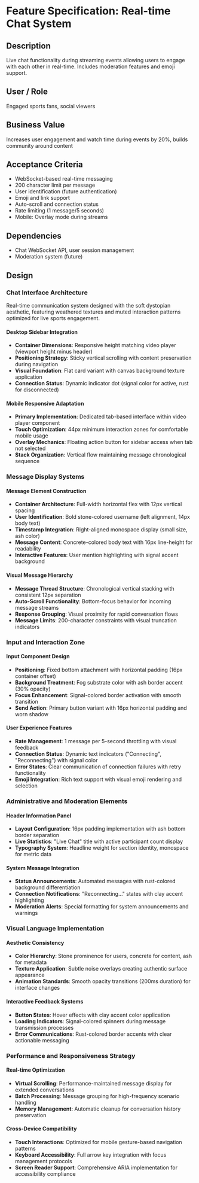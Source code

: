 # Feature Specification: Real-time Chat System

## Description
Live chat functionality during streaming events allowing users to engage with each other in real-time. Includes moderation features and emoji support.

## User / Role
Engaged sports fans, social viewers

## Business Value
Increases user engagement and watch time during events by 20%, builds community around content

## Acceptance Criteria

* WebSocket-based real-time messaging
* 200 character limit per message
* User identification (future authentication)
* Emoji and link support
* Auto-scroll and connection status
* Rate limiting (1 message/5 seconds)
* Mobile: Overlay mode during streams

## Dependencies
* Chat WebSocket API, user session management
* Moderation system (future)

## Design

### Chat Interface Architecture
Real-time communication system designed with the soft dystopian aesthetic, featuring weathered textures and muted interaction patterns optimized for live sports engagement.

#### Desktop Sidebar Integration
- **Container Dimensions**: Responsive height matching video player (viewport height minus header)
- **Positioning Strategy**: Sticky vertical scrolling with content preservation during navigation
- **Visual Foundation**: Flat card variant with canvas background texture application
- **Connection Status**: Dynamic indicator dot (signal color for active, rust for disconnected)

#### Mobile Responsive Adaptation
- **Primary Implementation**: Dedicated tab-based interface within video player component
- **Touch Optimization**: 44px minimum interaction zones for comfortable mobile usage
- **Overlay Mechanics**: Floating action button for sidebar access when tab not selected
- **Stack Organization**: Vertical flow maintaining message chronological sequence

### Message Display Systems
#### Message Element Construction
- **Container Architecture**: Full-width horizontal flex with 12px vertical spacing
- **User Identification**: Bold stone-colored username (left alignment, 14px body text)
- **Timestamp Integration**: Right-aligned monospace display (small size, ash color)
- **Message Content**: Concrete-colored body text with 16px line-height for readability
- **Interactive Features**: User mention highlighting with signal accent background

#### Visual Message Hierarchy
- **Message Thread Structure**: Chronological vertical stacking with consistent 12px separation
- **Auto-Scroll Functionality**: Bottom-focus behavior for incoming message streams
- **Response Grouping**: Visual proximity for rapid conversation flows
- **Message Limits**: 200-character constraints with visual truncation indicators

### Input and Interaction Zone
#### Input Component Design
- **Positioning**: Fixed bottom attachment with horizontal padding (16px container offset)
- **Background Treatment**: Fog substrate color with ash border accent (30% opacity)
- **Focus Enhancement**: Signal-colored border activation with smooth transition
- **Send Action**: Primary button variant with 16px horizontal padding and worn shadow

#### User Experience Features
- **Rate Management**: 1 message per 5-second throttling with visual feedback
- **Connection Status**: Dynamic text indicators ("Connecting", "Reconnecting") with signal color
- **Error States**: Clear communication of connection failures with retry functionality
- **Emoji Integration**: Rich text support with visual emoji rendering and selection

### Administrative and Moderation Elements
#### Header Information Panel
- **Layout Configuration**: 16px padding implementation with ash bottom border separation
- **Live Statistics**: "Live Chat" title with active participant count display
- **Typography System**: Headline weight for section identity, monospace for metric data

#### System Message Integration
- **Status Announcements**: Automated messages with rust-colored background differentiation
- **Connection Notifications**: "Reconnecting..." states with clay accent highlighting
- **Moderation Alerts**: Special formatting for system announcements and warnings

### Visual Language Implementation
#### Aesthetic Consistency
- **Color Hierarchy**: Stone prominence for users, concrete for content, ash for metadata
- **Texture Application**: Subtle noise overlays creating authentic surface appearance
- **Animation Standards**: Smooth opacity transitions (200ms duration) for interface changes

#### Interactive Feedback Systems
- **Button States**: Hover effects with clay accent color application
- **Loading Indicators**: Signal-colored spinners during message transmission processes
- **Error Communications**: Rust-colored border accents with clear actionable messaging

### Performance and Responsiveness Strategy
#### Real-time Optimization
- **Virtual Scrolling**: Performance-maintained message display for extended conversations
- **Batch Processing**: Message grouping for high-frequency scenario handling
- **Memory Management**: Automatic cleanup for conversation history preservation

#### Cross-Device Compatibility
- **Touch Interactions**: Optimized for mobile gesture-based navigation patterns
- **Keyboard Accessibility**: Full arrow key integration with focus management protocols
- **Screen Reader Support**: Comprehensive ARIA implementation for accessibility compliance
